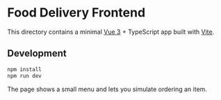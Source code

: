 # Food Delivery Frontend

This directory contains a minimal [Vue 3](https://vuejs.org/) + TypeScript app built with [Vite](https://vitejs.dev/).

## Development

```bash
npm install
npm run dev
```

The page shows a small menu and lets you simulate ordering an item.
